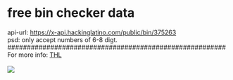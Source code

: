 # free bin checker data
api-url: https://x-api.hackinglatino.com/public/bin/375263 <br>
psd: only accept numbers of 6-8 digt. <br>
########################################################<br>
For more info: <a href="https://t.me/THL_0x1" target="_blank" rel="noopener noreferrer">THL</a> <br>
<br>
<img src="https://i.imgur.com/lGuj0kz.png">
